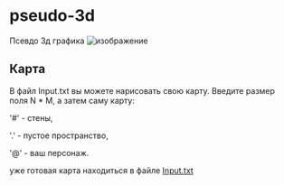 # pseudo-3d
Псевдо 3д графика
![изображение](https://github.com/ARGimadeyev/pseudo-3d/assets/105931063/027504ff-fe95-45f6-99d1-3dd3d8fd6cf0)

## Карта
 В файл Input.txt вы можете нарисовать свою карту.
 Введите размер поля N * M, а затем саму карту:
 
 '#' - стены,
 
 '.' - пустое пространство,
 
 '@' - ваш персонаж.
 
 уже готовая карта находиться в файле [Input.txt](https://github.com/ARGimadeyev/pseudo-3d/edit/main/Input.txt)
